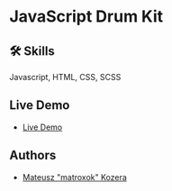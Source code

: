# JavaScript Drum Kit

## 🛠 Skills

Javascript, HTML, CSS, SCSS

## Live Demo

- [Live Demo](https://matrox.dev)

## Authors

- [Mateusz "matroxok" Kozera](https://www.github.com/matroxok)
